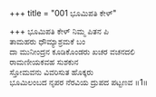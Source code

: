 +++
title = "001 ಭೂಮಿಪತಿ ಕೇಳ್"

+++
ಭೂಮಿಪತಿ ಕೇಳ್ ನಿಮ್ಮ ಪಿತನ ಪಿ  
ತಾಮಹರು ಧೌಮ್ಯಾಶ್ರಮಕೆ ಬಂ  
ದಾ ಮುನೀಂದ್ರನ ಕೂಡಿಕೊಂಡರು ಖಚರ ವಚನದಲಿ   
ರಾಮಣೀಯಕವಹ ಸುಶಕುನ  
ಸ್ತೋಮವನು ವಿವರಿಸುತ ಹೊಕ್ಕರು  
ಭೂಮಿಲಂಬದ ನೃಪರ ನೆರವಿಯ ದ್ರುಪದ ಪಟ್ಟಣವ      ॥1॥